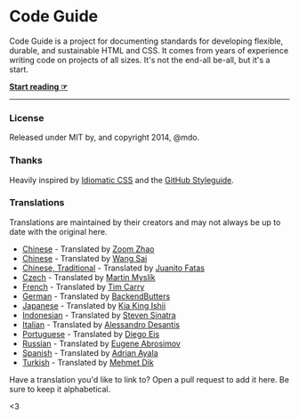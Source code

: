 # Code Guide

Code Guide is a project for documenting standards for developing flexible, durable, and sustainable HTML and CSS. It comes from years of experience writing code on projects of all sizes. It's not the end-all be-all, but it's a start.

**[Start reading ☞](http://mdo.github.io/code-guide)**

---

### License

Released under MIT by, and copyright 2014, @mdo.

### Thanks

Heavily inspired by [Idiomatic CSS](https://github.com/necolas/idiomatic-css) and the [GitHub Styleguide](http://github.com/styleguide).

### Translations

Translations are maintained by their creators and may not always be up to date with the original here.

- [Chinese](http://zoomzhao.github.io/code-guide/) - Translated by [Zoom Zhao](https://github.com/ZoomZhao)
- [Chinese](http://codeguide.bootcss.com/) - Translated by [Wang Sai](https://github.com/wangsai)
- [Chinese, Traditional](http://juanitofatas.github.io/code-guide/) - Translated by [Juanito Fatas](https://github.com/JuanitoFatas)
- [Czech](http://smedzlatko.github.io/) - Translated by [Martin Myslík](https://github.com/Smedzlatko)
- [French](http://pixelastic.github.io/code-guide/) - Translated by [Tim Carry](https://github.com/pixelastic/)
- [German](http://BackendButters.github.io/code-guide/) - Translated by [BackendButters](https://github.com/BackendButters)
- [Japanese](http://kia-king.com/code-guide/) - Translated by [Kia King Ishii](https://github.com/kiaking)
- [Indonesian](http://diagramatics.github.io/code-guide-id) - Translated by [Steven Sinatra](http://diagramatics.me)
- [Italian](http://alessandro1997.github.io/code-guide/) - Translated by [Alessandro Desantis](https://github.com/alessandro1997)
- [Portuguese](http://diegoeis.github.io/code-guide/) - Translated by [Diego Eis](http://tableless.com.br/)
- [Russian](http://instanceofpro.github.io/code-guide/) - Translated by [Eugene Abrosimov](https://github.com/instanceofpro)
- [Spanish](http://adrianayala.mx/code-guide/es/) - Translated by [Adrian Ayala](http://adrianayala.mx/)
- [Turkish](http://mehmetdik.github.io/code-guide/) - Translated by [Mehmet Dik](https://github.com/mehmetdik)

Have a translation you'd like to link to? Open a pull request to add it here. Be sure to keep it alphabetical.

<3
